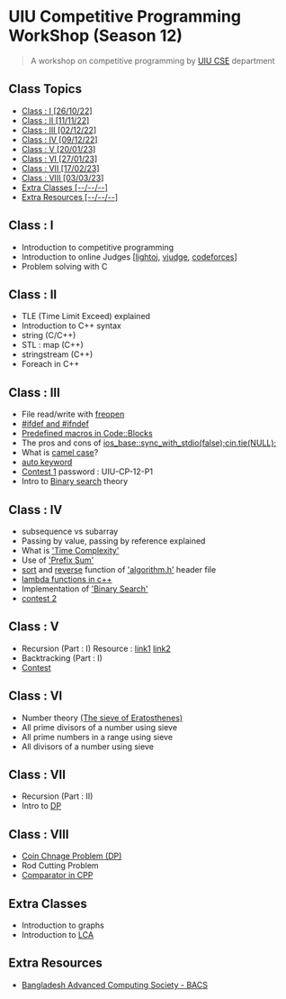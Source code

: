 # UIU Competitive Programming WorkShop (Season 12)
> A workshop on competitive programming by [UIU CSE](https://cse.uiu.ac.bd/) department

## Class Topics
* [Class : I       [26/10/22]](#class--i)
* [Class : II      [11/11/22]](#class--ii)
* [Class : III     [02/12/22]](#class--iii)
* [Class : IV      [09/12/22]](#class--iv)
* [Class : V       [20/01/23]](#class--v)
* [Class : VI      [27/01/23]](#class--vi)
* [Class : VII     [17/02/23]](#class--vii)
* [Class : VIII    [03/03/23]](#class--viii)
* [Extra Classes   [--/--/--]](#extra-classes)
* [Extra Resources [--/--/--]](#extra-resources)

## Class : I
- Introduction to competitive programming
- Introduction to online Judges [[lightoj](https://lightoj.com/), [vjudge](https://vjudge.net/), [codeforces](https://codeforces.com/)]
- Problem solving with C

## Class : II
- TLE (Time Limit Exceed) explained
- Introduction to C++ syntax
- string (C/C++)
- STL : map (C++)
- stringstream (C++)
- Foreach in C++

## Class : III
- File read/write with [freopen](https://www.geeksforgeeks.org/io-redirection-c/)
- [#ifdef and #ifndef](https://www.geeksforgeeks.org/cpp-preprocessor-directives-set-2/)
- [Predefined macros in Code::Blocks](https://stackoverflow.com/questions/4067246/how-to-set-predefined-macros-in-codeblocks)
- The pros and cons of [ios_base::sync_with_stdio(false);cin.tie(NULL);](https://www.geeksforgeeks.org/fast-io-for-competitive-programming/#:~:text=ios_base%3A%3Async_with_stdio(false)%3B,first%20input%20or%20output%20operation.)
- What is [camel case](https://en.wikipedia.org/wiki/Camel_case)?
- [auto keyword](https://www.geeksforgeeks.org/type-inference-in-c-auto-and-decltype/)
- [Contest 1](https://vjudge.net/contest/532817#overview) password : UIU-CP-12-P1
- Intro to [Binary search](https://en.wikipedia.org/wiki/Binary_search_algorithm) theory

## Class : IV
- subsequence vs subarray
- Passing by value, passing by reference explained
- What is ['Time Complexity'](https://www.geeksforgeeks.org/understanding-time-complexity-simple-examples/)
- Use of ['Prefix Sum'](https://www.geeksforgeeks.org/prefix-sum-array-implementation-applications-competitive-programming/)
- [sort](https://www.geeksforgeeks.org/sort-c-stl/) and [reverse](https://www.geeksforgeeks.org/stdreverse-in-c/) function of ['algorithm.h'](https://cplusplus.com/reference/algorithm/) header file
- [lambda functions in c++](https://learn.microsoft.com/en-us/cpp/cpp/lambda-expressions-in-cpp?view=msvc-170)
- Implementation of ['Binary Search'](https://www.geeksforgeeks.org/binary-search/)
- [contest 2](https://vjudge.net/contest/535620#overview)

## Class : V
- Recursion    (Part : I) Resource : [link1](http://zobayer.blogspot.com/2009/12/cse-102-practice-recursions.html) [link2](http://zobayer.blogspot.com/2009/12/cse-102-attacking-recursion.html)
- Backtracking (Part : I)
- [Contest](https://vjudge.net/contest/539470)

## Class : VI
- Number theory [(The sieve of Eratosthenes)](https://progkriya.org/gyan/basic-number-theory)
- All prime divisors of a number using sieve
- All prime numbers in a range using sieve
- All divisors of a number using sieve

## Class : VII
- Recursion    (Part : II)
- Intro to [DP](https://codeforces.com/blog/entry/43256)

## Class : VIII
- [Coin Chnage Problem (DP)](https://github.com/FatinShadab/BSCSEUIU/blob/main/UIUCP_WORKSHOP/class_work/coinChange.cpp)
- Rod Cutting Problem
- [Comparator in CPP](https://github.com/FatinShadab/BSCSEUIU/blob/main/UIUCP_WORKSHOP/class_work/comparator.cpp)

## Extra Classes
- Introduction to graphs
- Introduction to [LCA](https://cp-algorithms.com/graph/lca.html)

## Extra Resources
- [Bangladesh Advanced Computing Society - BACS](https://www.youtube.com/@b.a.c.s/playlists)
